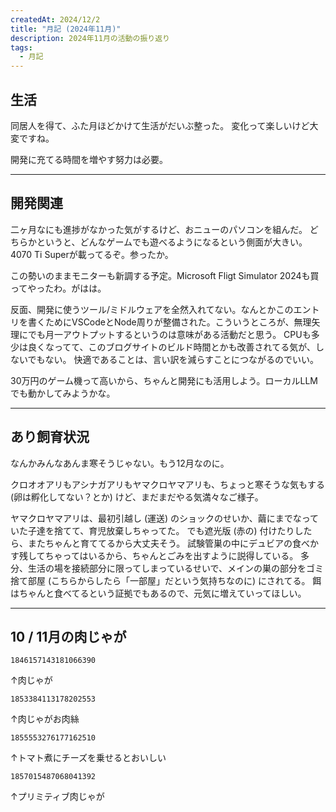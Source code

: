 ```yaml
---
createdAt: 2024/12/2
title: "月記 (2024年11月)"
description: 2024年11月の活動の振り返り
tags: 
  - 月記
---
```


## 生活

同居人を得て、ふた月ほどかけて生活がだいぶ整った。
変化って楽しいけど大変ですね。

開発に充てる時間を増やす努力は必要。

---

## 開発関連

二ヶ月なにも進捗がなかった気がするけど、おニューのパソコンを組んだ。
どちらかというと、どんなゲームでも遊べるようになるという側面が大きい。4070 Ti Superが載ってるぞ。参ったか。

この勢いのままモニターも新調する予定。Microsoft Fligt Simulator 2024も買ってやったわ。がはは。

反面、開発に使うツール/ミドルウェアを全然入れてない。なんとかこのエントリを書くためにVSCodeとNode周りが整備された。こういうところが、無理矢理にでも月一アウトプットするというのは意味がある活動だと思う。
CPUも多少は良くなってて、このブログサイトのビルド時間とかも改善されてる気が、しないでもない。
快適であることは、言い訳を減らすことにつながるのでいい。

30万円のゲーム機って高いから、ちゃんと開発にも活用しよう。ローカルLLMでも動かしてみようかな。

---

## あり飼育状況

なんかみんなあんま寒そうじゃない。もう12月なのに。

クロオオアリもアシナガアリもヤマクロヤマアリも、ちょっと寒そうな気もする (卵は孵化してない？とか) けど、まだまだやる気満々なご様子。

ヤマクロヤマアリは、最初引越し (運送) のショックのせいか、繭にまでなっていた子達を捨てて、育児放棄しちゃってた。
でも遮光版 (赤の) 付けたりしたら、またちゃんと育ててるから大丈夫そう。
試験管巣の中にデュビアの食べかす残してちゃってはいるから、ちゃんとごみを出すように説得している。
多分、生活の場を接続部分に限ってしまっているせいで、メインの巣の部分をゴミ捨て部屋 (こちらからしたら「一部屋」だという気持ちなのに) にされてる。
餌はちゃんと食べてるという証拠でもあるので、元気に増えていってほしい。

---

## 10 / 11月の肉じゃが

```twitter
1846157143181066390
```

↑肉じゃが

```twitter
1853384113178202553
```

↑肉じゃがお肉絲

```twitter
1855553276177162510
```

↑トマト煮にチーズを乗せるとおいしい

```twitter
1857015487068041392
```

↑プリミティブ肉じゃが
